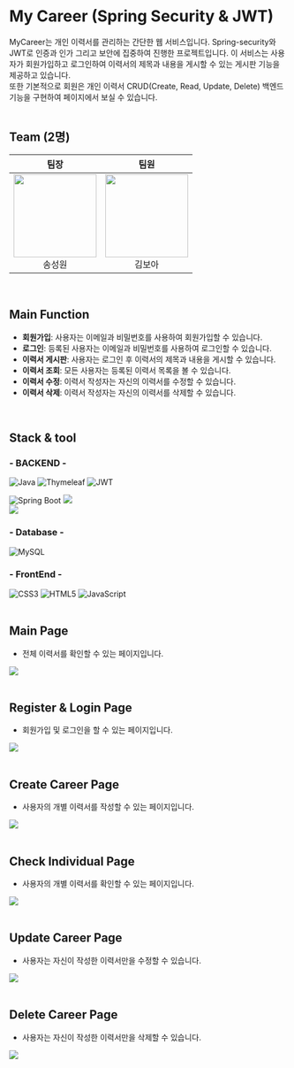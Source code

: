 # My Career (Spring Security & JWT) 
MyCareer는 개인 이력서를 관리하는 간단한 웹 서비스입니다. Spring-security와 JWT로 인증과 인가 그리고 보안에 집중하여 진행한 프로젝트입니다.
이 서비스는 사용자가 회원가입하고 로그인하여 이력서의 제목과 내용을 게시할 수 있는 게시판 기능을 제공하고 있습니다. <br/>
또한 기본적으로 회원은 개인 이력서 CRUD(Create, Read, Update, Delete) 백엔드 기능을 구현하여 페이지에서 보실 수 있습니다. 
<br/><br/>

## Team (2명)

| 팀장 | 팀원 |
|------|------|
| <div align="center">[<img src="https://avatars.githubusercontent.com/SungWonSong" width="150px">](https://github.com/SungWonSong) <br> 송성원</div> | <div align="center">[<img src="https://avatars.githubusercontent.com/SOROKKIM" width="150px">](https://github.com/SOROKKIM) <br> 김보아</div> |
<br/>

## Main Function

- **회원가입**: 사용자는 이메일과 비밀번호를 사용하여 회원가입할 수 있습니다.
- **로그인**: 등록된 사용자는 이메일과 비밀번호를 사용하여 로그인할 수 있습니다.
- **이력서 게시판**: 사용자는 로그인 후 이력서의 제목과 내용을 게시할 수 있습니다.
- **이력서 조회**: 모든 사용자는 등록된 이력서 목록을 볼 수 있습니다.
- **이력서 수정**: 이력서 작성자는 자신의 이력서를 수정할 수 있습니다.
- **이력서 삭제**: 이력서 작성자는 자신의 이력서를 삭제할 수 있습니다.
<br/>

## Stack & tool 


### - BACKEND -
![Java](https://img.shields.io/badge/Java-ED8B00?style=flat&logo=openjdk&logoColor=white)
![Thymeleaf](https://img.shields.io/badge/Thymeleaf-%23005C0F.svg?style=flat&logo=Thymeleaf&logoColor=white)
![JWT](https://img.shields.io/badge/JWT-black?style=flat&logo=JSON%20web%20tokens)

![Spring Boot](https://img.shields.io/badge/Spring-6DB33F?style=flat&logo=spring&logoColor=white)
<img src="https://img.shields.io/badge/springboot-6DB33F?style=flat&logo=springboot&logoColor=white">  
<img src="https://img.shields.io/badge/Spring Security-6DB33F?style=flat&logo=Spring Security&logoColor=white"> 

### - Database -
![MySQL](https://img.shields.io/badge/mysql-4479A1.svg?style=flat&logo=mysql&logoColor=white)


### - FrontEnd -
![CSS3](https://img.shields.io/badge/css3-%231572B6.svg?style=flat&logo=css3&logoColor=white)
![HTML5](https://img.shields.io/badge/html5-%23E34F26.svg?style=flat&logo=html5&logoColor=white)
![JavaScript](https://img.shields.io/badge/javascript-%23323330.svg?style=flat&logo=javascript&logoColor=%23F7DF1E)
<br/><br/>


## Main Page
* 전체 이력서를 확인할 수 있는 페이지입니다.
<img src="https://github.com/SOROKKIM/myCareer/assets/115780040/1038a24a-5c32-4fb3-b533-a5d35a6396d1">
<br/><br/>

## Register & Login Page 
* 회원가입 및 로그인을 할 수 있는 페이지입니다. 
<img src="https://github.com/SOROKKIM/myCareer/assets/115780040/bc600026-6ef6-4ebb-bd3e-d1c90ea0ef02">
<br/><br/>

## Create Career Page
* 사용자의 개별 이력서를 작성할 수 있는 페이지입니다.
<img src="https://github.com/SOROKKIM/myCareer/assets/115780040/aaa0ab68-0447-4333-accc-4e60035321df">
<br/><br/>

## Check Individual Page
* 사용자의 개별 이력서를 확인할 수 있는 페이지입니다.
<img src="https://github.com/SOROKKIM/myCareer/assets/115780040/25b80670-3b3b-4716-9b6e-6e25d55b22a3">
<br/><br/>

## Update Career Page
* 사용자는 자신이 작성한 이력서만을 수정할 수 있습니다.
<img src="https://github.com/SungWonSong/SungWonSong/assets/115780040/096322d6-c6bc-4678-9751-3e611200fc69">
<br/><br/>

## Delete Career Page
* 사용자는 자신이 작성한 이력서만을 삭제할 수 있습니다.
<img src="https://github.com/SungWonSong/SungWonSong/assets/115780040/5660dccb-8991-4c9c-8b6b-9b656e3fba0c">

